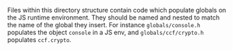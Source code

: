 Files within this directory structure contain code which populate globals on the JS runtime environment. They should be named and nested to match the name of the global they insert. For instance `globals/console.h` populates the object `console` in a JS env, and `globals/ccf/crypto.h` populates `ccf.crypto`.
